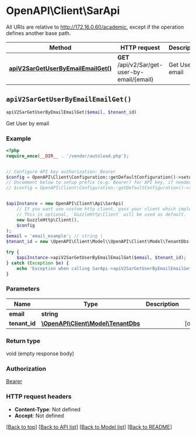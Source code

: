 # OpenAPI\Client\SarApi

All URIs are relative to http://172.16.0.60/academic, except if the operation defines another base path.

| Method | HTTP request | Description |
| ------------- | ------------- | ------------- |
| [**apiV2SarGetUserByEmailEmailGet()**](SarApi.md#apiV2SarGetUserByEmailEmailGet) | **GET** /api/v2/Sar/get-user-by-email/{email} | Get User by email |


## `apiV2SarGetUserByEmailEmailGet()`

```php
apiV2SarGetUserByEmailEmailGet($email, $tenant_id)
```

Get User by email

### Example

```php
<?php
require_once(__DIR__ . '/vendor/autoload.php');


// Configure API key authorization: Bearer
$config = OpenAPI\Client\Configuration::getDefaultConfiguration()->setApiKey('Authorization', 'YOUR_API_KEY');
// Uncomment below to setup prefix (e.g. Bearer) for API key, if needed
// $config = OpenAPI\Client\Configuration::getDefaultConfiguration()->setApiKeyPrefix('Authorization', 'Bearer');


$apiInstance = new OpenAPI\Client\Api\SarApi(
    // If you want use custom http client, pass your client which implements `GuzzleHttp\ClientInterface`.
    // This is optional, `GuzzleHttp\Client` will be used as default.
    new GuzzleHttp\Client(),
    $config
);
$email = 'email_example'; // string | 
$tenant_id = new \OpenAPI\Client\Model\\OpenAPI\Client\Model\TenantDbs(); // \OpenAPI\Client\Model\TenantDbs | 

try {
    $apiInstance->apiV2SarGetUserByEmailEmailGet($email, $tenant_id);
} catch (Exception $e) {
    echo 'Exception when calling SarApi->apiV2SarGetUserByEmailEmailGet: ', $e->getMessage(), PHP_EOL;
}
```

### Parameters

| Name | Type | Description  | Notes |
| ------------- | ------------- | ------------- | ------------- |
| **email** | **string**|  | |
| **tenant_id** | [**\OpenAPI\Client\Model\TenantDbs**](../Model/.md)|  | [optional] |

### Return type

void (empty response body)

### Authorization

[Bearer](../../README.md#Bearer)

### HTTP request headers

- **Content-Type**: Not defined
- **Accept**: Not defined

[[Back to top]](#) [[Back to API list]](../../README.md#endpoints)
[[Back to Model list]](../../README.md#models)
[[Back to README]](../../README.md)
